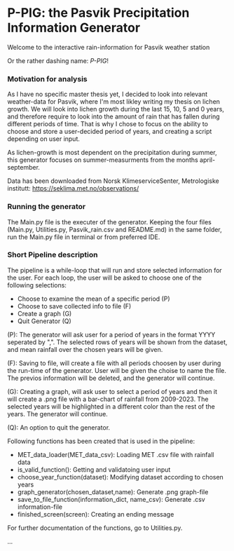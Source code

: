 # P-PIG: the Pasvik Precipitation Information Generator

Welcome to the interactive rain-information for Pasvik weather station

Or the rather dashing name: *P-PIG*!

### Motivation for analysis
As I have no specific master thesis yet, I decided to look into relevant weather-data for Pasvik, 
where I'm most likley writing my thesis on lichen growth. We will look into lichen growth during the last 15, 10, 5 and 0 years, and therefore require to look into the amount of rain that has fallen during different periods of time. That is why I chose to focus on the ability to choose and store a user-decided period of years, and creating a script depending on user input.

As lichen-growth is most dependent on the precipitation during summer, this generator focuses on summer-measurments from the months april-september.

Data has been downloaded from Norsk KlimeserviceSenter, Metrologiske institutt: https://seklima.met.no/observations/

### Running the generator
The Main.py file is the executer of the generator. Keeping the four files (Main.py, Utilities.py, Pasvik_rain.csv and README.md) in the same folder, run the Main.py file in terminal or from preferred IDE.

### Short Pipeline description
The pipeline is a while-loop that will run and store selected information for the user. 
For each loop, the user will be asked to choose one of the following selections:
- Choose to examine the mean of a specific period (P)
- Choose to save collected info to file (F)
- Create a graph (G)
- Quit Generator (Q)

(P): The generator will ask user for a period of years in the format YYYY seperated by ",". The selected rows of years will be shown from the dataset, and mean rainfall over the chosen years will be given.

(F): Saving to file, will create a file with all periods choosen by user during the run-time of the generator. User will be given the choise to name the file. The previos information will be deleted, and the generator will continue.

(G): Creating a graph, will ask user to select a period of years and then it will create a .png file with a bar-chart of rainfall from 2009-2023. The selected years will be highlighted in a different color than the rest of the years. The generator will continue.

(Q): An option to quit the generator. 

Following functions has been created that is used in the pipeline: 
- MET_data_loader(MET_data_csv): Loading MET .csv file with rainfall data
- is_valid_function(): Getting and validatoing user input
- choose_year_function(dataset): Modifying dataset according to chosen years
- graph_generator(chosen_dataset,name): Generate .png graph-file
- save_to_file_function(information_dict, name_csv): Generate .csv information-file
- finished_screen(screen): Creating an ending message

For further documentation of the functions, go to Utilities.py.


...
